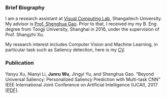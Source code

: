 ### Brief Biography

I am a research assistant at [Visual Computing Lab](http://vcl.shanghaitech.edu.cn/), Shangaitech University. My advisor is [Prof. Shenghua Gao](http://sist.shanghaitech.edu.cn/faculty/gaoshh/). Prior to that, I received my my B. Eng degree from Tongji University, Shanghai in 2016, under the supervision of Prof. Shangzhi Xu.

My research interest includes Computer Vision and Machine Learning, in particular task such as Saliency detection, here is my [CV](Sandbox3aster.github.io/Junru_Wu_Resume.pdf).

### Publication

Yanyu Xu, Nianyi Li, **Junru Wu**, Jingyi Yu, and Shenghua Gao. “Beyond Universal Saliency: Personalized Saliency Prediction with Multi-task CNN” IEEE International Joint Conference on Artificial Intelligence (IJCAI), 2017 [[PDF]](https://sandbox3aster.github.io/ijcai17_camera_ready.pdf).
